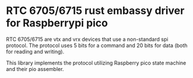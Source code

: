 # RTC 6705/6715 rust embassy driver for Raspberrypi pico

RTC 6705/6715 are vtx and vrx devices that use a non-standard spi protocol.
The protocol uses 5 bits for a command and 20 bits for data (both for reading and writing).

This library implements the protocol utilizing Raspberry pico state machine
and their pio assembler.

